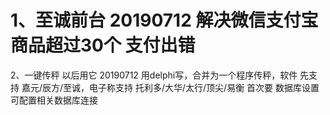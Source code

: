 1、至诚前台
20190712 解决微信支付宝 商品超过30个 支付出错
=======================================
2、一键传秤 以后用它
20190712 用delphi写，合并为一个程序传秤，软件 先支持 嘉元/辰方/至诚，电子称支持 托利多/大华/太行/顶尖/易衡 首次要 数据库设置 可配置相关数据库连接

